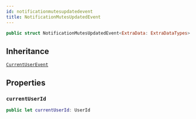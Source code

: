 ```yaml
---
id: notificationmutesupdatedevent 
title: NotificationMutesUpdatedEvent
--- 
```


``` swift
public struct NotificationMutesUpdatedEvent<ExtraData: ExtraDataTypes>: CurrentUserEvent 
```

## Inheritance

[`CurrentUserEvent`](CurrentUserEvent)

## Properties

### `currentUserId`

``` swift
public let currentUserId: UserId
```
